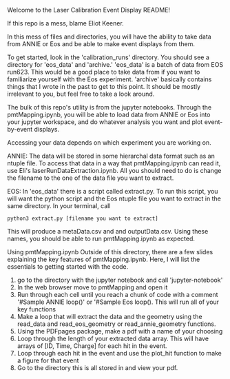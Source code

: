 Welcome to the Laser Calibration Event Display README!

If this repo is a mess, blame Eliot Keener. 

In this mess of files and directories, you will have the ability to take data from ANNIE or Eos and be able to make event displays from them.

To get started, look in the 'calibration_runs' directory. You should see a directory for 'eos_data' and 'archive.' 'eos_data' is a batch of data from EOS run623. This would be a good place to take data from if you want to familiarize yourself with the Eos experiment. 'archive' basically contains things that I wrote in the past to get to this point. It should be mostly irrelevant to you, but feel free to take a look around.

The bulk of this repo's utility is from the jupyter notebooks.
Through the pmtMapping.ipynb, you will be able to load data from ANNIE or Eos into your jupyter workspace, and do whatever analysis you want and plot event-by-event displays.

Accessing your data depends on which experiment you are working on.

ANNIE:
The data will be stored in some hierarchal data format such as an ntuple file. To access that data in a way that pmtMapping.ipynb can read it, use Eli's laserRunDataExtraction.ipynb. All you should need to do is change the filename to the one of the data file you want to extract.

EOS:
In 'eos_data' there is a script called extract.py. To run this script, you will want the python script and the Eos ntuple file you want to extract in the same directory. In your terminal, call 
```
python3 extract.py [filename you want to extract]
```
This will produce a metaData.csv and and outputData.csv. Using these names, you should be able to run pmtMapping.ipynb as expected.

Using pmtMapping.ipynb
Outside of this directory, there are a few slides explaining the key features of pmtMapping.ipynb. Here, I will list the essentials to getting started with the code.

1) go to the directory with the jupyter notebook and call 'jupyter-notebook'
2) In the web browser move to pmtMapping and open it
3) Run through each cell until you reach a chunk of code with a comment '#Sample ANNIE loop()' or '#Sample Eos loop(). This will run all of your key functions
4) Make a loop that will extract the data and the geometry using the read_data and read_eos_geometry or read_annie_geometry functions.
5) Using the PDFpages package, make a pdf with a name of your choosing
6) Loop through the length of your extracted data array. This will have arrays of [ID, Time, Charge] for each hit in the event.
7) Loop through each hit in the event and use the plot_hit function to make a figure for that event
8) Go to the directory this is all stored in and view your pdf.
